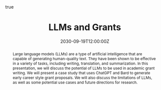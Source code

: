 ---
abstract: Large language models (LLMs) are a type of artificial intelligence that are capable of generating human-quality text. They have been shown to be effective in a variety of tasks, including writing, translation, and summarization. In this presentation, we will discuss the potential of LLMs to be used in academic grant writing. We will present a case study that uses ChatGPT and Bard to generate early career style grant proposals. We will also discuss the limitations of LLMs, as well as some potential use cases and future directions for research.
address:
  city: Boston
  country: United States
  postcode: "02118"
  region: MA
all_day: false
authors: admin
date: "2030-09-19T12:00:00Z"
date_end: "2030-09-19T13:00:00Z"
event: "General Internal Medicine: Research in Progress"
event_url: ""
featured: false
image:
  caption: ''
  focal_point: Right
location: Boston University, School of Medicine
math: true
publishDate: "2023-12-03T00:00:00Z"
slides: ""
tags: 
  - LLMs
  - Academia

title: LLMs and Grants
url_pdf: "static/SMALL_LLMs in Academic Grant Writing.pdf"
---